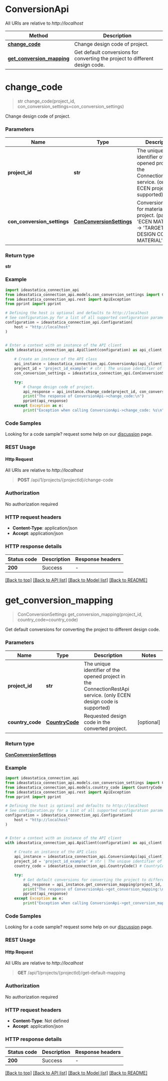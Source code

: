 # ConversionApi

All URIs are relative to *http://localhost*

Method | Description
------------- | -------------
[**change_code**](ConversionApi.md#change_code) | Change design code of project.
[**get_conversion_mapping**](ConversionApi.md#get_conversion_mapping) | Get default conversions for converting the project to different design code.


<a id="change_code"></a>
# **change_code**
> str change_code(project_id, con_conversion_settings=con_conversion_settings)

Change design code of project.

### Parameters


Name | Type | Description  | Notes
------------- | ------------- | ------------- | -------------
 **project_id** | **str**| The unique identifier of the opened project in the ConnectionRestApi service. (only ECEN projects are supported) | 
 **con_conversion_settings** | [**ConConversionSettings**](ConConversionSettings.md)| Conversion table for materials in the project. (pairs &#39;ECEN MATERIAL&#39; -&gt; &#39;TARGET DESIGN CODE MATERIAL&#39;) | [optional] 

### Return type

**str**

### Example


```python
import ideastatica_connection_api
from ideastatica_connection_api.models.con_conversion_settings import ConConversionSettings
from ideastatica_connection_api.rest import ApiException
from pprint import pprint

# Defining the host is optional and defaults to http://localhost
# See configuration.py for a list of all supported configuration parameters.
configuration = ideastatica_connection_api.Configuration(
    host = "http://localhost"
)


# Enter a context with an instance of the API client
with ideastatica_connection_api.ApiClient(configuration) as api_client:
    
    # Create an instance of the API class
    api_instance = ideastatica_connection_api.ConversionApi(api_client)
    project_id = 'project_id_example' # str | The unique identifier of the opened project in the ConnectionRestApi service. (only ECEN projects are supported)
    con_conversion_settings = ideastatica_connection_api.ConConversionSettings() # ConConversionSettings | Conversion table for materials in the project. (pairs 'ECEN MATERIAL' -> 'TARGET DESIGN CODE MATERIAL') (optional)

    try:
        # Change design code of project.
        api_response = api_instance.change_code(project_id, con_conversion_settings=con_conversion_settings)
        print("The response of ConversionApi->change_code:\n")
        pprint(api_response)
    except Exception as e:
        print("Exception when calling ConversionApi->change_code: %s\n" % e)
```



### Code Samples

Looking for a code sample? request some help on our [discussion](https://github.com/idea-statica/ideastatica-public/discussions) page. 

### REST Usage

#### Http Request

All URIs are relative to *http://localhost*

> **POST** /api/1/projects/{projectId}/change-code 

### Authorization

No authorization required

### HTTP request headers

 - **Content-Type**: application/json
 - **Accept**: application/json

### HTTP response details

| Status code | Description | Response headers |
|-------------|-------------|------------------|
**200** | Success |  -  |

[[Back to top]](#) [[Back to API list]](../README.md#documentation-for-api-endpoints) [[Back to Model list]](../README.md#documentation-for-models) [[Back to README]](../README.md)

<a id="get_conversion_mapping"></a>
# **get_conversion_mapping**
> ConConversionSettings get_conversion_mapping(project_id, country_code=country_code)

Get default conversions for converting the project to different design code.

### Parameters


Name | Type | Description  | Notes
------------- | ------------- | ------------- | -------------
 **project_id** | **str**| The unique identifier of the opened project in the ConnectionRestApi service. (only ECEN design code is supported) | 
 **country_code** | [**CountryCode**](.md)| Requested design code in the converted project. | [optional] 

### Return type

[**ConConversionSettings**](ConConversionSettings.md)

### Example


```python
import ideastatica_connection_api
from ideastatica_connection_api.models.con_conversion_settings import ConConversionSettings
from ideastatica_connection_api.models.country_code import CountryCode
from ideastatica_connection_api.rest import ApiException
from pprint import pprint

# Defining the host is optional and defaults to http://localhost
# See configuration.py for a list of all supported configuration parameters.
configuration = ideastatica_connection_api.Configuration(
    host = "http://localhost"
)


# Enter a context with an instance of the API client
with ideastatica_connection_api.ApiClient(configuration) as api_client:
    
    # Create an instance of the API class
    api_instance = ideastatica_connection_api.ConversionApi(api_client)
    project_id = 'project_id_example' # str | The unique identifier of the opened project in the ConnectionRestApi service. (only ECEN design code is supported)
    country_code = ideastatica_connection_api.CountryCode() # CountryCode | Requested design code in the converted project. (optional)

    try:
        # Get default conversions for converting the project to different design code.
        api_response = api_instance.get_conversion_mapping(project_id, country_code=country_code)
        print("The response of ConversionApi->get_conversion_mapping:\n")
        pprint(api_response)
    except Exception as e:
        print("Exception when calling ConversionApi->get_conversion_mapping: %s\n" % e)
```



### Code Samples

Looking for a code sample? request some help on our [discussion](https://github.com/idea-statica/ideastatica-public/discussions) page. 

### REST Usage

#### Http Request

All URIs are relative to *http://localhost*

> **GET** /api/1/projects/{projectId}/get-default-mapping 

### Authorization

No authorization required

### HTTP request headers

 - **Content-Type**: Not defined
 - **Accept**: application/json

### HTTP response details

| Status code | Description | Response headers |
|-------------|-------------|------------------|
**200** | Success |  -  |

[[Back to top]](#) [[Back to API list]](../README.md#documentation-for-api-endpoints) [[Back to Model list]](../README.md#documentation-for-models) [[Back to README]](../README.md)

